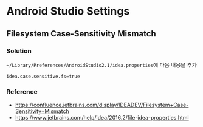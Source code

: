# Android Studio Settings

## Filesystem Case-Sensitivity Mismatch

### Solution

`~/Library/Preferences/AndroidStudio2.1/idea.properties`에 다음 내용을 추가

```
idea.case.sensitive.fs=true
```

### Reference

- https://confluence.jetbrains.com/display/IDEADEV/Filesystem+Case-Sensitivity+Mismatch
- https://www.jetbrains.com/help/idea/2016.2/file-idea-properties.html
